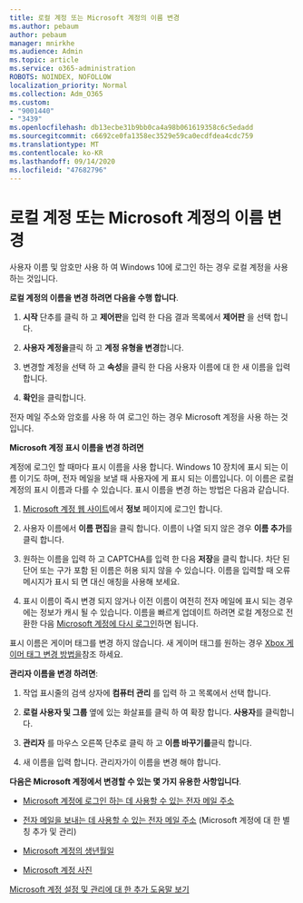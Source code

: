```yaml
---
title: 로컬 계정 또는 Microsoft 계정의 이름 변경
ms.author: pebaum
author: pebaum
manager: mnirkhe
ms.audience: Admin
ms.topic: article
ms.service: o365-administration
ROBOTS: NOINDEX, NOFOLLOW
localization_priority: Normal
ms.collection: Adm_O365
ms.custom:
- "9001440"
- "3439"
ms.openlocfilehash: db13ecbe31b9bb0ca4a98b061619358c6c5edadd
ms.sourcegitcommit: c6692ce0fa1358ec3529e59ca0ecdfdea4cdc759
ms.translationtype: MT
ms.contentlocale: ko-KR
ms.lasthandoff: 09/14/2020
ms.locfileid: "47682796"
---
```

# <a name="change-the-name-of-a-local-account-or-a-microsoft-account"></a>로컬 계정 또는 Microsoft 계정의 이름 변경

사용자 이름 및 암호만 사용 하 여 Windows 10에 로그인 하는 경우 로컬 계정을 사용 하는 것입니다. 

**로컬 계정의 이름을 변경 하려면 다음을 수행 합니다**.

1. **시작** 단추를 클릭 하 고 **제어판**을 입력 한 다음 결과 목록에서 **제어판** 을 선택 합니다.

2. **사용자 계정을**클릭 하 고 **계정 유형을 변경**합니다.

3. 변경할 계정을 선택 하 고 **속성**을 클릭 한 다음 사용자 이름에 대 한 새 이름을 입력 합니다.

4. **확인**을 클릭합니다.

전자 메일 주소와 암호를 사용 하 여 로그인 하는 경우 Microsoft 계정을 사용 하는 것입니다.

**Microsoft 계정 표시 이름을 변경 하려면**

계정에 로그인 할 때마다 표시 이름을 사용 합니다. Windows 10 장치에 표시 되는 이름 이기도 하며, 전자 메일을 보낼 때 사용자에 게 표시 되는 이름입니다. 이 이름은 로컬 계정의 표시 이름과 다를 수 있습니다. 표시 이름을 변경 하는 방법은 다음과 같습니다.

1. [Microsoft 계정 웹 사이트](https://account.microsoft.com/)에서 **정보** 페이지에 로그인 합니다.

2. 사용자 이름에서 **이름 편집**을 클릭 합니다. 이름이 나열 되지 않은 경우 **이름 추가**를 클릭 합니다. 

3. 원하는 이름을 입력 하 고 CAPTCHA를 입력 한 다음 **저장**을 클릭 합니다. 차단 된 단어 또는 구가 포함 된 이름은 허용 되지 않을 수 있습니다. 이름을 입력할 때 오류 메시지가 표시 되 면 대신 애칭을 사용해 보세요.

4. 표시 이름이 즉시 변경 되지 않거나 이전 이름이 여전히 전자 메일에 표시 되는 경우에는 정보가 캐시 될 수 있습니다. 이름을 빠르게 업데이트 하려면 로컬 계정으로 전환한 다음 [Microsoft 계정에 다시 로그인](https://account.microsoft.com/)하면 됩니다.

표시 이름은 게이머 태그를 변경 하지 않습니다. 새 게이머 태그를 원하는 경우 [Xbox 게이머 태그 변경 방법을](https://support.xbox.com/id-ID/account-management/change-xbox-live-gamertag)참조 하세요.

**관리자 이름을 변경 하려면**:

1. 작업 표시줄의 검색 상자에 **컴퓨터 관리** 를 입력 하 고 목록에서 선택 합니다.

2. **로컬 사용자 및 그룹** 옆에 있는 화살표를 클릭 하 여 확장 합니다. **사용자**를 클릭합니다.

3. **관리자** 를 마우스 오른쪽 단추로 클릭 하 고 **이름 바꾸기를**클릭 합니다.

4. 새 이름을 입력 합니다. 관리자가이 이름을 변경 해야 합니다.

**다음은 Microsoft 계정에서 변경할 수 있는 몇 가지 유용한 사항입니다**.

- [Microsoft 계정에 로그인 하는 데 사용할 수 있는 전자 메일 주소](https://support.microsoft.com/help/4026162)

- [전자 메일을 보내는 데 사용할 수 있는 전자 메일 주소](https://support.microsoft.com/help/12407) (Microsoft 계정에 대 한 별칭 추가 및 관리)

- [Microsoft 계정의 생년월일](https://support.microsoft.com/help/12411)

- [Microsoft 계정 사진](https://support.microsoft.com/help/4026790)

[Microsoft 계정 설정 및 관리에 대 한 추가 도움말 보기](https://support.microsoft.com/hub/4294457/microsoft-account-help#manage-account)
